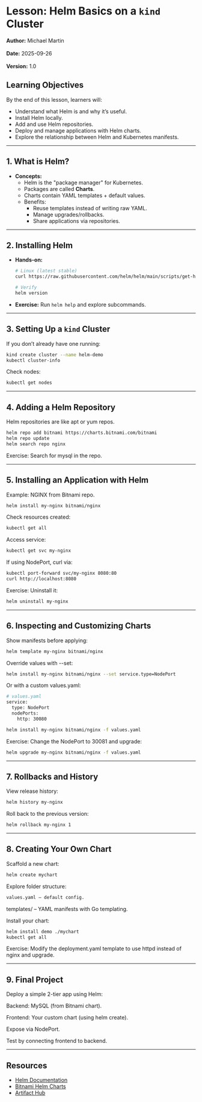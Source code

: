# Lesson: Helm Basics on a `kind` Cluster

**Author:** Michael Martin<br>  
**Date:** 2025-09-26<br>  
**Version:** 1.0

## Learning Objectives
By the end of this lesson, learners will:
- Understand what Helm is and why it’s useful.
- Install Helm locally.
- Add and use Helm repositories.
- Deploy and manage applications with Helm charts.
- Explore the relationship between Helm and Kubernetes manifests.

---

## **1. What is Helm?**
- **Concepts:**
  - Helm is the "package manager" for Kubernetes.
  - Packages are called **Charts**.
  - Charts contain YAML templates + default values.
  - Benefits:
    - Reuse templates instead of writing raw YAML.
    - Manage upgrades/rollbacks.
    - Share applications via repositories.

---

## **2. Installing Helm**
- **Hands-on:**

    ```bash
    # Linux (latest stable)
    curl https://raw.githubusercontent.com/helm/helm/main/scripts/get-helm-3 | bash

    # Verify
    helm version
    ```

- **Exercise:** Run `helm help` and explore subcommands.

---

## **3. Setting Up a `kind` Cluster**
If you don’t already have one running:

```bash
kind create cluster --name helm-demo
kubectl cluster-info
```

Check nodes:

```bash
kubectl get nodes
```

---

## **4. Adding a Helm Repository**

Helm repositories are like apt or yum repos.

```bash
helm repo add bitnami https://charts.bitnami.com/bitnami
helm repo update
helm search repo nginx
```

Exercise: Search for mysql in the repo.

---

## **5. Installing an Application with Helm**

Example: NGINX from Bitnami repo.

```bash
helm install my-nginx bitnami/nginx
```

Check resources created:

```bash
kubectl get all
```

Access service:

```bash
kubectl get svc my-nginx
```

If using NodePort, curl via:

```bash
kubectl port-forward svc/my-nginx 8080:80
curl http://localhost:8080
```

Exercise: Uninstall it:

```bash
helm uninstall my-nginx
```

---

## **6. Inspecting and Customizing Charts**

Show manifests before applying:

```bash
helm template my-nginx bitnami/nginx
```

Override values with --set:

```bash
helm install my-nginx bitnami/nginx --set service.type=NodePort
```

Or with a custom values.yaml:

```bash
# values.yaml
service:
  type: NodePort
  nodePorts:
    http: 30080
```

```bash
helm install my-nginx bitnami/nginx -f values.yaml
```

Exercise: Change the NodePort to 30081 and upgrade:

```bash
helm upgrade my-nginx bitnami/nginx -f values.yaml
```

---

## **7. Rollbacks and History**

View release history:

```bash
helm history my-nginx
```

Roll back to the previous version:

```bash
helm rollback my-nginx 1
```

---

## **8. Creating Your Own Chart**

Scaffold a new chart:

```bash
helm create mychart
```

Explore folder structure:

```bash
values.yaml – default config.
```


templates/ – YAML manifests with Go templating.

Install your chart:

```bash
helm install demo ./mychart
kubectl get all
```

Exercise: Modify the deployment.yaml template to use httpd instead of nginx and upgrade.

---

## **9. Final Project**

Deploy a simple 2-tier app using Helm:

Backend: MySQL (from Bitnami chart).

Frontend: Your custom chart (using helm create).

Expose via NodePort.

Test by connecting frontend to backend.

---

## **Resources**
* [Helm Documentation](https://helm.sh/docs/)
* [Bitnami Helm Charts](https://bitnami.com/stacks/helm)
* [Artifact Hub](https://artifacthub.io/)
